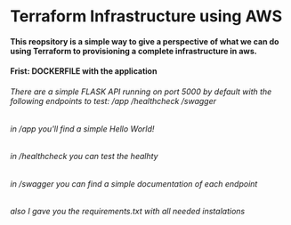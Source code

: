 # Terraform Infrastructure using AWS

#### This reopsitory is a simple way to give a perspective of what we can do using Terraform to provisioning a complete infrastructure in aws. 

#### Frist: DOCKERFILE with the application
###### There are a simple FLASK API running on port 5000 by default with the following endpoints to test: /app /healthcheck /swagger
###### in /app you'll find a simple Hello World!
###### in /healthcheck you can test the healhty 
###### in /swagger you can find a simple documentation of each endpoint 
###### also I gave you the requirements.txt with all needed instalations

